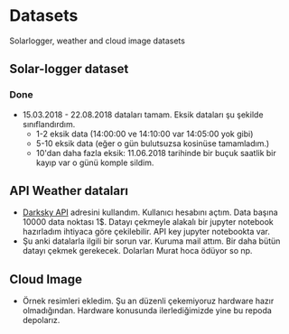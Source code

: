 # Datasets
Solarlogger, weather and cloud image datasets
## Solar-logger dataset
### Done
* 15.03.2018 - 22.08.2018 dataları tamam. Eksik dataları şu şekilde sınıflandırdım. 
  * 1-2 eksik data (14:00:00 ve 14:10:00 var 14:05:00 yok gibi)
  * 5-10 eksik data (eğer o gün bulutsuzsa kosinüse tamamladım.)
  * 10'dan daha fazla eksik: 11.06.2018 tarihinde bir buçuk saatlik bir kayıp var o günü komple sildim. 
  
 ## API Weather dataları
 * [Darksky API](https://darksky.net/forecast/40.7127,-74.0059/us12/en) adresini kullandım. Kullanıcı hesabını açtım. Data başına 10000 data noktası 1$. Datayı çekmeyle alakalı bir jupyter notebook hazırladım ihtiyaca göre çekilebilir. API key jupyter notebookta var. 
 * Şu anki datalarla ilgili bir sorun var. Kuruma mail attım. Bir daha bütün datayı çekmek gerekecek. Dolarları Murat hoca ödüyor so np.
 
 ## Cloud Image
 * Örnek resimleri ekledim. Şu an düzenli çekemiyoruz hardware hazır olmadığından. Hardware konusunda ilerlediğimizde yine bu repoda depolarız.

